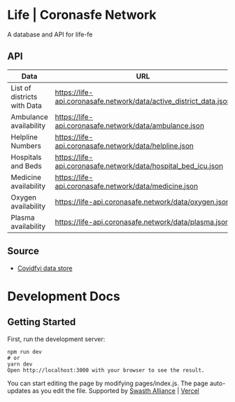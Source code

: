 # Life | Coronasfe Network

A database and API for life-fe

## API

| Data                        | URL                                                                |
| --------------------------- | ------------------------------------------------------------------ |
| List of districts with Data | https://life-api.coronasafe.network/data/active_district_data.json |
| Ambulance availability      | https://life-api.coronasafe.network/data/ambulance.json            |
| Helpline Numbers            | https://life-api.coronasafe.network/data/helpline.json             |
| Hospitals and Beds          | https://life-api.coronasafe.network/data/hospital_bed_icu.json     |
| Medicine availability       | https://life-api.coronasafe.network/data/medicine.json             |
| Oxygen availability         | https://life-api.coronasafe.network/data/oxygen.json               |
| Plasma availability         | https://life-api.coronasafe.network/data/plasma.json               |

## Source

- [Covidfyi data store](https://airtable.com/shrIlOoS6PyhIIVEv)

# Development Docs

## Getting Started

First, run the development server:

```
npm run dev
# or
yarn dev
Open http://localhost:3000 with your browser to see the result.
```

You can start editing the page by modifying pages/index.js. The page auto-updates as you edit the file.
Supported by [Swasth Alliance](https://www.swasth.app) | [Vercel](https://vercel.com?utm_source=life&utm_campaign=oss)
